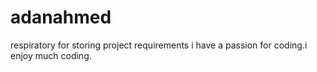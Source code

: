 # adanahmed
respiratory for storing project requirements
i have a passion for coding.i enjoy much coding.
